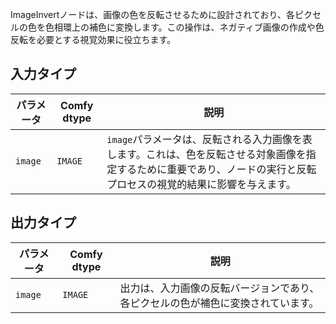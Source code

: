 
ImageInvertノードは、画像の色を反転させるために設計されており、各ピクセルの色を色相環上の補色に変換します。この操作は、ネガティブ画像の作成や色反転を必要とする視覚効果に役立ちます。

## 入力タイプ

| パラメータ | Comfy dtype | 説明 |
|-----------|-------------|-------------|
| `image`   | `IMAGE`     | `image`パラメータは、反転される入力画像を表します。これは、色を反転させる対象画像を指定するために重要であり、ノードの実行と反転プロセスの視覚的結果に影響を与えます。 |

## 出力タイプ

| パラメータ | Comfy dtype | 説明 |
|-----------|-------------|-------------|
| `image`   | `IMAGE`     | 出力は、入力画像の反転バージョンであり、各ピクセルの色が補色に変換されています。 |